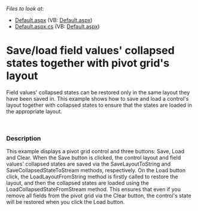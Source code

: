 <!-- default file list -->
*Files to look at*:

* [Default.aspx](./CS/ASPxPivotGrid_SaveLoadCollapsedState/Default.aspx) (VB: [Default.aspx](./VB/ASPxPivotGrid_SaveLoadCollapsedState/Default.aspx))
* [Default.aspx.cs](./CS/ASPxPivotGrid_SaveLoadCollapsedState/Default.aspx.cs) (VB: [Default.aspx](./VB/ASPxPivotGrid_SaveLoadCollapsedState/Default.aspx))
<!-- default file list end -->
# Save/load field values' collapsed states together with pivot grid's layout


<p>Field values' collapsed states can be restored only in the same layout they have been saved in. This example shows how to save and load a control's layout together with collapsed states to ensure that the states are loaded in the appropriate layout.</p><br />



<h3>Description</h3>

<p>This example displays a pivot grid control and three buttons: Save, Load and Clear. When the Save button is clicked, the control layout and field values&#39; collapsed states are saved via the SaveLayoutToString and SaveCollapsedStateToStream methods, respectively. On the Load button click, the LoadLayoutFromString method is firstly called to restore the layout, and then the collapsed states are loaded using the LoadCollapsedStateFromStream method. This ensures that even if you remove all fields from the pivot grid via the Clear button, the control&#39;s state will be restored when you click the Load button.</p><br />


<br/>


